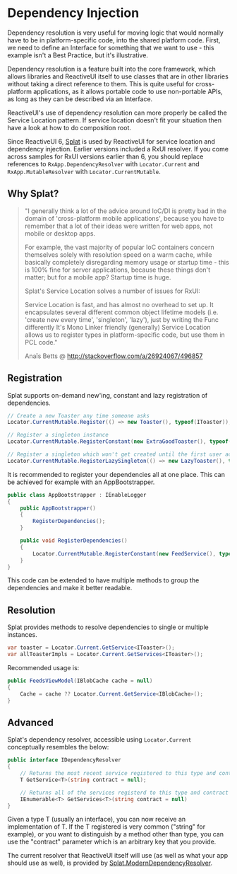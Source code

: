 # Dependency Injection

Dependency resolution is very useful for moving logic that would normally have to be in platform-specific code, into the shared platform code. First, we need to define an Interface for something that we want to use - this example isn't a Best Practice, but it's illustrative.

Dependency resolution is a feature built into the core framework, which allows libraries and ReactiveUI itself to use classes that are in other libraries without taking a direct reference to them. This is quite useful for cross-platform applications, as it allows portable code to use non-portable APIs, as long as they can be described via an Interface.

ReactiveUI's use of dependency resolution can more properly be called the Service Location pattern. If service location doesn't fit your situation then have a look at how to do composition root.

Since ReactiveUI 6, [Splat](https://github.com/reactiveui/splat) is used by ReactiveUI for service location and dependency injection. Earlier versions included a RxUI resolver. If you come across samples for RxUI versions earlier than 6, you should replace references to `RxApp.DependencyResolver` with `Locator.Current` and `RxApp.MutableResolver` with `Locator.CurrentMutable`.

## Why Splat?

> "I generally think a lot of the advice around IoC/DI is pretty bad in the domain of 'cross-platform mobile applications', because you have to remember that a lot of their ideas were written for web apps, not mobile or desktop apps.
>
> For example, the vast majority of popular IoC containers concern themselves solely with resolution speed on a warm cache, while basically completely disregarding memory usage or startup time - this is 100% fine for server applications, because these things don't matter; but for a mobile app? Startup time is huge.
>
> Splat's Service Location solves a number of issues for RxUI:
>
> Service Location is fast, and has almost no overhead to set up.
It encapsulates several different common object lifetime models (i.e. 'create new every time', 'singleton', 'lazy'), just by writing the Func differently
It's Mono Linker friendly (generally)
Service Location allows us to register types in platform-specific code, but use them in PCL code."
>
> Anaïs Betts @ http://stackoverflow.com/a/26924067/496857


## Registration

Splat supports on-demand new'ing, constant and lazy registration of dependencies. 

```cs
// Create a new Toaster any time someone asks
Locator.CurrentMutable.Register(() => new Toaster(), typeof(IToaster));

// Register a singleton instance
Locator.CurrentMutable.RegisterConstant(new ExtraGoodToaster(), typeof(IToaster));

// Register a singleton which won't get created until the first user accesses it
Locator.CurrentMutable.RegisterLazySingleton(() => new LazyToaster(), typeof(IToaster));
```

It is recommended to register your dependencies all at one place. This can be achieved for example with an AppBootstrapper.

```csharp
public class AppBootstrapper : IEnableLogger 
{  
    public AppBootstrapper() 
    { 
        RegisterDependencies(); 
    }  

    public void RegisterDependencies() 
    { 
        Locator.CurrentMutable.RegisterConstant(new FeedService(), typeof(IFeedService)); 
    }  
} 
```

This code can be extended to have multiple methods to group the dependencies and make it better readable.


## Resolution

Splat provides methods to resolve dependencies to single or multiple instances. 
 
```csharp
var toaster = Locator.Current.GetService<IToaster>();
var allToasterImpls = Locator.Current.GetServices<IToaster>();
```

Recommended usage is:

```csharp
public FeedsViewModel(IBlobCache cache = null) 
{ 
	Cache = cache ?? Locator.Current.GetService<IBlobCache>();
}
```
 

## Advanced
Splat's dependency resolver, accessible using `Locator.Current` conceptually resembles the below:

```csharp
public interface IDependencyResolver
{
    // Returns the most recent service registered to this type and contract
    T GetService<T>(string contract = null);

    // Returns all of the services registerd to this type and contract
    IEnumerable<T> GetServices<T>(string contract = null)
}
```

Given a type T (usually an interface), you can now receive an implementation of T. If the T registered is very common ("string" for example), or you want to distinguish by a method other than type, you can use the "contract"
parameter which is an arbitrary key that you provide.

The current resolver that ReactiveUI itself will use (as well as what your app
should use as well), is provided by [Splat.ModernDependencyResolver](https://github.com/reactiveui/splat/blob/b833718d1b7940d1d02403e86864d03d2af5cea7/Splat/ServiceLocation.cs).

